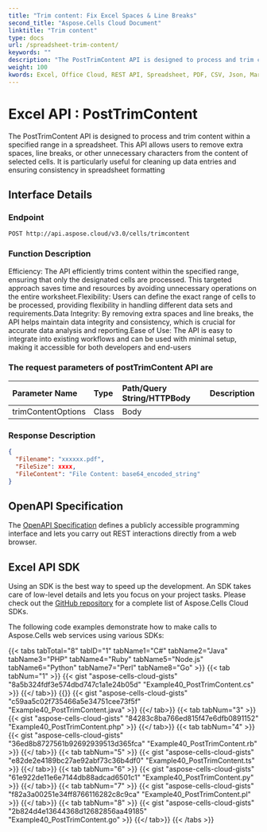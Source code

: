 ```yaml
---
title: "Trim content: Fix Excel Spaces & Line Breaks"
second_title: "Aspose.Cells Cloud Document"
linktitle: "Trim content"
type: docs
url: /spreadsheet-trim-content/ 
keywords: ""
description: "The PostTrimContent API is designed to process and trim content within a specified range in a spreadsheet. This API allows users to remove extra spaces, line breaks, or other unnecessary characters from the content of selected cells. It is particularly useful for cleaning up data entries and ensuring consistency in spreadsheet formatting "
weight: 100
kwords: Excel, Office Cloud, REST API, Spreadsheet, PDF, CSV, Json, Markdown, Match all blank cells in an Excel worksheet
---
```


# **Excel API : PostTrimContent**

The PostTrimContent API is designed to process and trim content within a specified range in a spreadsheet. This API allows users to remove extra spaces, line breaks, or other unnecessary characters from the content of selected cells. It is particularly useful for cleaning up data entries and ensuring consistency in spreadsheet formatting

## **Interface Details**

### **Endpoint**

```
POST http://api.aspose.cloud/v3.0/cells/trimcontent
```

### **Function Description**

Efficiency: The API efficiently trims content within the specified range, ensuring that only the designated cells are processed. This targeted approach saves time and resources by avoiding unnecessary operations on the entire worksheet.Flexibility: Users can define the exact range of cells to be processed, providing flexibility in handling different data sets and requirements.Data Integrity: By removing extra spaces and line breaks, the API helps maintain data integrity and consistency, which is crucial for accurate data analysis and reporting.Ease of Use: The API is easy to integrate into existing workflows and can be used with minimal setup, making it accessible for both developers and end-users

### The request parameters of **postTrimContent** API are

| Parameter Name | Type | Path/Query String/HTTPBody | Description |
| :- | :- | :- |:- |
|trimContentOptions|Class|Body||

### **Response Description**

```json
{
  "Filename": "xxxxxx.pdf",
  "FileSize": xxxx,
  "FileContent": "File Content: base64_encoded_string"
}
```

## OpenAPI Specification

The [OpenAPI Specification](https://reference.aspose.cloud/cells/#/TextProcessingController/PostTrimContent) defines a publicly accessible programming interface and lets you carry out REST interactions directly from a web browser.

## Excel API SDK

Using an SDK is the best way to speed up the development. An SDK takes care of low-level details and lets you focus on your project tasks. Please check out the [GitHub repository](https://github.com/aspose-cells-cloud) for a complete list of Aspose.Cells Cloud SDKs.

The following code examples demonstrate how to make calls to Aspose.Cells web services using various SDKs:

{{< tabs tabTotal="8" tabID="1" tabName1="C#" tabName2="Java" tabName3="PHP" tabName4="Ruby" tabName5="Node.js" tabName6="Python" tabName7="Perl" tabName8="Go" >}}
{{< tab tabNum="1" >}}
{{< gist "aspose-cells-cloud-gists" "8a5b324fdf3e574dbd747c1a1e24b05d" "Example40_PostTrimContent.cs" >}}
{{</ tab>}}
{{<tab tabNum="2" >}}
 {{< gist "aspose-cells-cloud-gists" "c59aa5c02f735466a5e34751cee73f5f" "Example40_PostTrimContent.java" >}}
{{</ tab>}}
{{< tab tabNum="3" >}}
 {{< gist "aspose-cells-cloud-gists" "84283c8ba766ed815f47e6dfb0891152" "Example40_PostTrimContent.php" >}}
{{</ tab>}}
{{< tab tabNum="4" >}}
 {{< gist "aspose-cells-cloud-gists" "36ed8b8727561b92692939513d365fca" "Example40_PostTrimContent.rb" >}}
{{</ tab>}}
{{< tab tabNum="5" >}}
 {{< gist "aspose-cells-cloud-gists" "e82de2e4189bc27ae92abf73c36b4df0" "Example40_PostTrimContent.ts" >}}
{{</ tab>}}
{{< tab tabNum="6" >}}
 {{< gist "aspose-cells-cloud-gists" "61e922de11e6e7144db88adcad6501c1" "Example40_PostTrimContent.py" >}}
{{</ tab>}}
{{< tab tabNum="7" >}}
 {{< gist "aspose-cells-cloud-gists" "f82a3a00251e34ff8766116282c8c9ca" "Example40_PostTrimContent.pl" >}}
{{</ tab>}}
{{< tab tabNum="8" >}}
 {{< gist "aspose-cells-cloud-gists" "2b824d4e13644368d12682856aa49185" "Example40_PostTrimContent.go" >}}
{{</ tab>}}
{{< /tabs >}}

